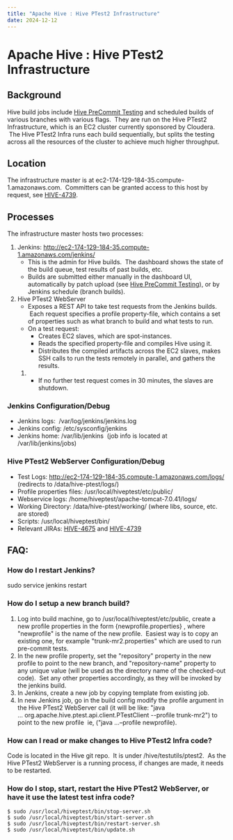 ```yaml
---
title: "Apache Hive : Hive PTest2 Infrastructure"
date: 2024-12-12
---
```










# Apache Hive : Hive PTest2 Infrastructure






## Background

Hive build jobs include [Hive PreCommit Testing](https://cwiki.apache.org/confluence/display/Hive/Hive+PreCommit+Patch+Testing) and scheduled builds of various branches with various flags.  They are run on the Hive PTest2 Infrastructure, which is an EC2 cluster currently sponsored by Cloudera.  The Hive PTest2 Infra runs each build sequentially, but splits the testing across all the resources of the cluster to achieve much higher throughput.

## Location

The infrastructure master is at ec2-174-129-184-35.compute-1.amazonaws.com.  Committers can be granted access to this host by request, see [HIVE-4739](https://issues.apache.org/jira/browse/HIVE-4739).

## Processes

The infrastructure master hosts two processes:

1. Jenkins: <http://ec2-174-129-184-35.compute-1.amazonaws.com/jenkins/>
	* This is the admin for Hive builds.  The dashboard shows the state of the build queue, test results of past builds, etc.
	* Builds are submitted either manually in the dashboard UI, automatically by patch upload (see [Hive PreCommit Testing](https://cwiki.apache.org/confluence/display/Hive/Hive+PreCommit+Patch+Testing)), or by Jenkins schedule (branch builds).
2. Hive PTest2 WebServer
	* Exposes a REST API to take test requests from the Jenkins builds.  Each request specifies a profile property-file, which contains a set of properties such as what branch to build and what tests to run.
	* On a test request:
		+ Creates EC2 slaves, which are spot-instances.
		+ Reads the specified property-file and compiles Hive using it.
		+ Distributes the compiled artifacts across the EC2 slaves, makes SSH calls to run the tests remotely in parallel, and gathers the results.
	1. * If no further test request comes in 30 minutes, the slaves are shutdown.

### Jenkins Configuration/Debug

* Jenkins logs:  /var/log/jenkins/jenkins.log
* Jenkins config: /etc/sysconfig/jenkins
* Jenkins home: /var/lib/jenkins  (job info is located at /var/lib/jenkins/jobs)

### Hive PTest2 WebServer Configuration/Debug

* Test Logs: <http://ec2-174-129-184-35.compute-1.amazonaws.com/logs/>  (redirects to /data/hive-ptest/logs/)
* Profile properties files: /usr/local/hiveptest/etc/public/
* Webservice logs: /home/hiveptest/apache-tomcat-7.0.41/logs/
* Working Directory: /data/hive-ptest/working/ (where libs, source, etc. are stored)
* Scripts: /usr/local/hiveptest/bin/
* Relevant JIRAs: [HIVE-4675](https://issues.apache.org/jira/browse/HIVE-4675) and [HIVE-4739](https://issues.apache.org/jira/browse/HIVE-4739)

## FAQ:

### How do I restart Jenkins?

sudo service jenkins restart

### How do I setup a new branch build?

1. Log into build machine, go to /usr/local/hiveptest/etc/public, create a new profile properties in the form {newprofile.properties} , where "newprofile" is the name of the new profile.  Easiest way is to copy an existing one, for example "trunk-mr2.properties" which are used to run pre-commit tests.
2. In the new profile property, set the "repository" property in the new profile to point to the new branch, and "repository-name" property to any unique value (will be used as the directory name of the checked-out code).  Set any other properties accordingly, as they will be invoked by the jenkins build.
3. In Jenkins, create a new job by copying template from existing job.
4. In new Jenkins job, go in the build config modify the profile argument in the Hive PTest2 WebServer call (it will be like: "java ... org.apache.hive.ptest.api.client.PTestClient --profile trunk-mr2") to point to the new profile  ie, ("java ...–profile newprofile).

### How can I read or make changes to Hive PTest2 Infra code?

Code is located in the Hive git repo.  It is under /hive/testutils/ptest2.  As the Hive PTest2 WebServer is a running process, if changes are made, it needs to be restarted.

### How do I stop, start, restart the Hive PTest2 WebServer, or have it use the latest test infra code?



```
$ sudo /usr/local/hiveptest/bin/stop-server.sh 
$ sudo /usr/local/hiveptest/bin/start-server.sh 
$ sudo /usr/local/hiveptest/bin/restart-server.sh 
$ sudo /usr/local/hiveptest/bin/update.sh 
```



 

 

